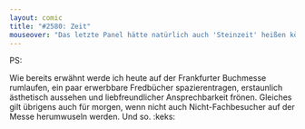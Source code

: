 ```yaml
---
layout: comic
title: "#2580: Zeit"
mouseover: "Das letzte Panel hätte natürlich auch 'Steinzeit' heißen können."
---
```


PS:

Wie bereits erwähnt werde ich heute auf der Frankfurter Buchmesse rumlaufen, ein paar erwerbbare Fredbücher spazierentragen, erstaunlich ästhetisch aussehen und liebfreundlicher Ansprechbarkeit frönen. Gleiches gilt übrigens auch für morgen, wenn nicht auch Nicht-Fachbesucher auf der Messe herumwuseln werden. 
Und so.
:keks:
